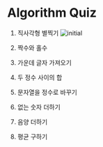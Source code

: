 # Algorithm Quiz

1. 직사각형 별찍기
![initial](https://github.com/Jay1025/Study/issues/2#issue-1047454239)
2. 짝수와 홀수

3. 가운데 글자 가져오기

4. 두 정수 사이의 합

5. 문자열을 정수로 바꾸기

6. 없는 숫자 더하기

7. 음양 더하기

8. 평균 구하기

